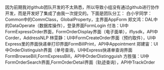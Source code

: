 因为前期我对github团队开发的不太熟悉，所以导致小组没有通过github进行协作开发，而是开发好了集成了由我一次提交的。下面是团队分工：
白小宇同学：Common中的CommClass，GlobalProperty，主界面AppForm
郑文鸿：DAL中的DataOperate（数据库操作），登录界面FormLogin
付浩：UI中FormExpressOrder界面，FormOrderDisplay界面（电子面单），iflysdk，API中Corder，AddressNLP
林雯静：UI中FormCreateOrder界面（预约取件），UI中Express里的界面快递单打印界面FormBillPrint，API中Appointment
郑建宙：UI中OrderDistinguish界面（单号查询，UI中Express快递单查询界面FormBrowseBill,FormExpressBill，API中OrderDistingguish
方胜强：UI中FormOrderSearch界面,FormOrderDetail界面（轨迹查询），API中TrackOrder
